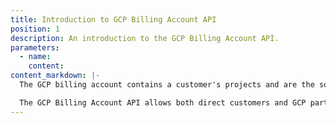 ```yaml
---
title: Introduction to GCP Billing Account API
position: 1
description: An introduction to the GCP Billing Account API.
parameters:
  - name:
    content:
content_markdown: |-
  The GCP billing account contains a customer's projects and are the source of truth for a customer's cost and usage data. By connecting the GCP billing account to the CloudHealth Platform, you allow the CloudHealth Platform access to the data the Platform needs to create reports and recommendations on how to better manage your cloud and cut down on costs. When the GCP billing account is connected, the Platform automatically pulls in derived projects.

  The GCP Billing Account API allows both direct customers and GCP partners to connect GCP billing accounts with the CloudHealth Platform. 
---
```

